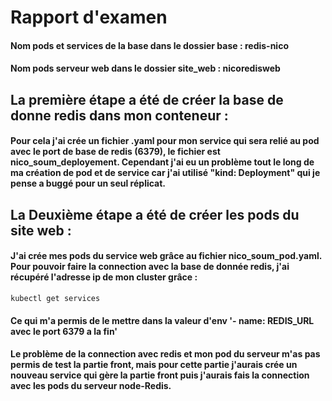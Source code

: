 # Rapport d'examen

#### Nom pods et services de la base dans le dossier base : redis-nico 
#### Nom pods serveur web  dans le dossier site_web : nicoredisweb

## La première étape a été de créer la base de donne redis dans mon conteneur :

#### Pour cela j'ai crée un fichier .yaml pour mon service qui sera relié au pod avec le port de base de redis (6379), le fichier est nico_soum_deployement. Cependant j'ai eu un problème tout le long de ma création de pod et de service car j'ai utilisé "kind: Deployment" qui je pense a buggé pour un seul réplicat.

## La Deuxième étape a été de créer les pods du site web :
#### J'ai crée mes pods du service web grâce au fichier nico_soum_pod.yaml. Pour pouvoir faire la connection avec la base de donnée redis, j'ai récupéré l'adresse ip de mon cluster grâce :

```
kubectl get services
```

#### Ce qui m'a permis de le mettre dans la valeur d'env '- name: REDIS_URL avec le port 6379 a la fin'

#### Le problème de la connection avec redis et mon pod du serveur m'as pas permis de test la partie front, mais pour cette partie j'aurais crée un nouveau service qui gère la partie front puis j'aurais fais la connection avec les pods du serveur node-Redis.
